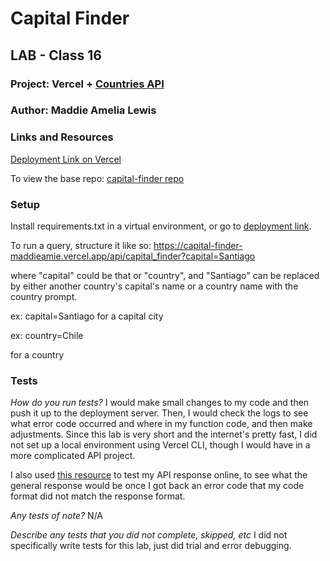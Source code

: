 # Capital Finder
## LAB - Class 16
### Project: Vercel + [Countries API](https://restcountries.com/#fields)
### Author: Maddie Amelia Lewis

### Links and Resources
[Deployment Link on Vercel](https://capital-finder-maddieamie.vercel.app/api/capital_finder)

To view the base repo:
[capital-finder repo](https://github.com/maddieamie/capital-finder)

### Setup

Install requirements.txt in a virtual environment, or go to [deployment link](https://capital-finder-maddieamie.vercel.app/api/capital_finder). 

[//]: # (### How to initialize/run your application &#40;where applicable&#41;)

To run a query, structure it like so: 
https://capital-finder-maddieamie.vercel.app/api/capital_finder?capital=Santiago

where "capital" could be that or "country", and "Santiago" can be replaced by either another country's capital's name or a country name with the country prompt. 

ex: capital=Santiago
for a capital city

ex: country=Chile

for a country 

### Tests

_How do you run tests?_
I would make small changes to my code and then push it up to the deployment server. 
Then, I would check the logs to see what error code occurred and where in my function code, and then make adjustments.
Since this lab is very short and the internet's pretty fast, I did not set up a local environment using Vercel CLI, though I would have in a more complicated API project. 

I also used [this resource](https://reqbin.com/) to test my API response online, to see what the general response would be once I got back an error code that my code format did not match the response format. 

_Any tests of note?_
N/A

_Describe any tests that you did not complete, skipped, etc_
I did not specifically write tests for this lab, just did trial and error debugging. 

